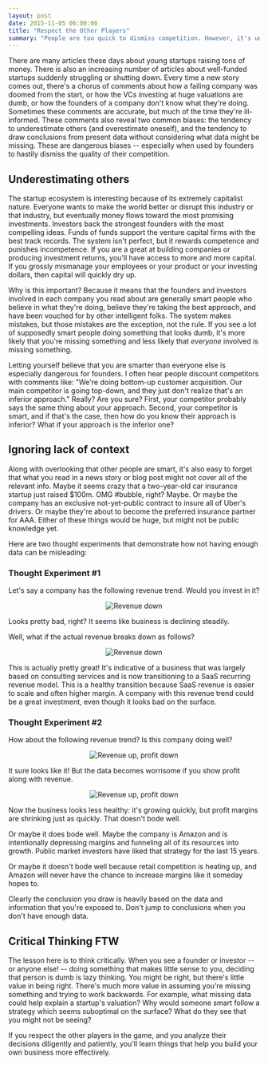 ```yaml
---
layout: post
date: 2015-11-05 06:00:00
title: "Respect the Other Players"
summary: "People are too quick to dismiss competition. However, it's unlikely that your competitors are being run by idiots. Respecting your competitors will help you avoid being blindsighted by their moves."
---
```


There are many articles these days about young startups raising tons of money. There is also an increasing number of articles about well-funded startups suddenly struggling or shutting down. Every time a new story comes out, there's a chorus of comments about how a failing company was doomed from the start, or how the VCs investing at huge valuations are dumb, or how the founders of a company don't know what they're doing. Sometimes these comments are accurate, but much of the time they're ill-informed. These comments also reveal two common biases: the tendency to underestimate others (and overestimate oneself), and the tendency to draw conclusions from present data without considering what data might be missing. These are dangerous biases -- especially when used by founders to hastily dismiss the quality of their competition.

## Underestimating others
The startup ecosystem is interesting because of its extremely capitalist nature. Everyone wants to make the world better or disrupt this industry or that industry, but eventually money flows toward the most promising investments. Investors back the strongest founders with the most compelling ideas. Funds of funds support the venture capital firms with the best track records. The system isn't perfect, but it rewards competence and punishes incompetence. If you are a great at building companies or producing investment returns, you'll have access to more and more capital. If you grossly mismanage your employees or your product or your investing dollars, then capital will quickly dry up.

Why is this important? Because it means that the founders and investors involved in each company you read about are generally smart people who believe in what they're doing, believe they're taking the best approach, and have been vouched for by other intelligent folks. The system makes mistakes, but those mistakes are the exception, not the rule. If you see a lot of supposedly smart people doing something that looks dumb, it's more likely that you're missing something and less likely that *everyone* involved is missing something.

Letting yourself believe that you are smarter than everyone else is especially dangerous for founders. I often hear people discount competitors with comments like: "We're doing bottom-up customer acquisition. Our main competitor is going top-down, and they just don't realize that's an inferior approach." Really? Are you sure? First, your competitor probably says the same thing about your approach. Second, your competitor is smart, and if that's the case, then how do you know their approach is inferior? What if your approach is the inferior one?

## Ignoring lack of context
Along with overlooking that other people are smart, it's also easy to forget that what you read in a news story or blog post might not cover all of the relevant info. Maybe it seems crazy that a two-year-old car insurance startup just raised $100m. OMG #bubble, right? Maybe. Or maybe the company has an exclusive not-yet-public contract to insure all of Uber's drivers. Or maybe they're about to become the preferred insurance partner for AAA. Either of these things would be huge, but might not be public knowledge yet.

Here are two thought experiments that demonstrate how not having enough data can be misleading:

### Thought Experiment #1
Let's say a company has the following revenue trend. Would you invest in it?
<center>
<img src="{{ site.url }}/public/img/rev-down.png" alt="Revenue down">
</center>

Looks pretty bad, right? It seems like business is declining steadily.

Well, what if the actual revenue breaks down as follows?

<center>
<img src="{{ site.url }}/public/img/rev-down-recur-up.png" alt="Revenue down">
</center>

This is actually pretty great! It's indicative of a business that was largely based on consulting services and is now transitioning to a SaaS recurring revenue model. This is a healthy transition because SaaS revenue is easier to scale and often higher margin. A company with this revenue trend could be a great investment, even though it looks bad on the surface.

### Thought Experiment #2

How about the following revenue trend? Is this company doing well?

<center>
<img src="{{ site.url }}/public/img/rev-up.png" alt="Revenue up, profit down">
</center>

It sure looks like it! But the data becomes worrisome if you show profit along with revenue.

<center>
<img src="{{ site.url }}/public/img/rev-up-profit-down.png" alt="Revenue up, profit down">
</center>

Now the business looks less healthy: it's growing quickly, but profit margins are shrinking just as quickly. That doesn't bode well.

Or maybe it does bode well. Maybe the company is Amazon and is intentionally depressing margins and funneling all of its resources into growth. Public market investors have liked that strategy for the last 15 years.

Or maybe it doesn't bode well because retail competition is heating up, and Amazon will never have the chance to increase margins like it someday hopes to.

Clearly the conclusion you draw is heavily based on the data and information that you're exposed to. Don't jump to conclusions when you don't have enough data.

## Critical Thinking FTW
The lesson here is to think critically. When you see a founder or investor -- or anyone else! -- doing something that makes little sense to you, deciding that person is dumb is lazy thinking. You might be right, but there's little value in being right. There's much more value in assuming you're missing something and trying to work backwards. For example, what missing data could help explain a startup's valuation? Why would someone smart follow a strategy which seems suboptimal on the surface? What do they see that you might not be seeing?

If you respect the other players in the game, and you analyze their decisions diligently and patiently, you'll learn things that help you build your own business more effectively.